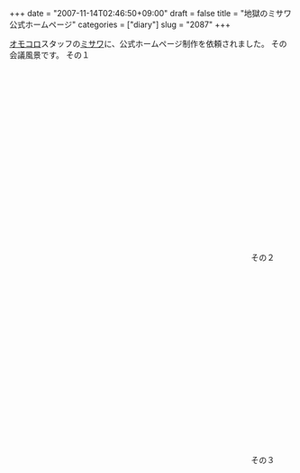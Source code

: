 +++
date = "2007-11-14T02:46:50+09:00"
draft = false
title = "地獄のミサワ公式ホームページ"
categories = ["diary"]
slug = "2087"
+++

<a href="http://omocoro.jp" target="_blank">オモコロ</a>スタッフの<a href="http://picup.omocoro.jp/?cid=7" target="_blank">ミサワ</a>に、公式ホームページ制作を依頼されました。
その会議風景です。
その１
<object width="425" height="355"><param name="movie" value="http://www.youtube.com/v/Ao3PR5KhHQY&rel=1"></param><param name="wmode" value="transparent"></param><embed src="http://www.youtube.com/v/Ao3PR5KhHQY&rel=1" type="application/x-shockwave-flash" wmode="transparent" width="425" height="355"></embed></object>
その２
<object width="425" height="355"><param name="movie" value="http://www.youtube.com/v/k1imSu1jgCc&rel=1"></param><param name="wmode" value="transparent"></param><embed src="http://www.youtube.com/v/k1imSu1jgCc&rel=1" type="application/x-shockwave-flash" wmode="transparent" width="425" height="355"></embed></object>
その３
<object width="425" height="355"><param name="movie" value="http://www.youtube.com/v/mjt6dfl3WAA&rel=1"></param><param name="wmode" value="transparent"></param><embed src="http://www.youtube.com/v/mjt6dfl3WAA&rel=1" type="application/x-shockwave-flash" wmode="transparent" width="425" height="355"></embed></object>
